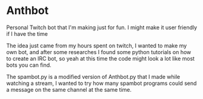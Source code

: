 # Anthbot
Personal Twitch bot that I'm making just for fun. I might make it user friendly if I have the time

The idea just came from my hours spent on twitch, I wanted to make my own bot, and after some researches I found some python tutorials on how to create an IRC bot, so yeah at this time the code might look a lot like most bots you can find.

The spambot.py is a modified version of Anthbot.py that I made while watching a stream, I wanted to try how many spambot programs could send a message on the same channel at the same time.
